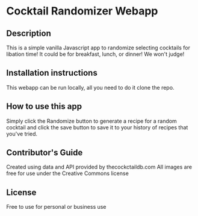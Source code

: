 # Cocktail Randomizer Webapp

## Description

This is a simple vanilla Javascript app to randomize selecting cocktails for libation time! It could be for breakfast, lunch, or dinner! We won't judge!

## Installation instructions

This webapp can be run locally, all you need to do it clone the repo.

## How to use this app

Simply click the Randomize button to generate a recipe for a random cocktail and click the save button to save it to your history of recipes that you've tried. 

## Contributor's Guide

Created using data and API provided by thecockctaildb.com
All images are free for use under the Creative Commons license

## License

Free to use for personal or business use

